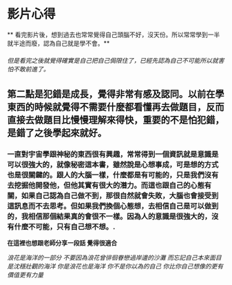 # 影片心得

** 看完影片後，想到過去也常常覺得自己頭腦不好，沒天份。所以常常學到一半就半途而廢，認為自己就是學不會。**
###### 但是看完之後就覺得確實是自己把自己侷限住了，已經先認為自己不可能所以就害怕不敢前進了。

## 第二點是犯錯是成長，覺得非常有感及認同。以前在學東西的時候就覺得不需要什麼都看懂再去做題目，反而直接去做題目比慢慢理解來得快，重要的不是怕犯錯，是錯了之後學起來就好。

### 一直對宇宙學跟神秘的東西很有興趣，常常得到一個資訊就是意識是可以很強大的，就像秘密這本書，雖然說是心想事成，可是想的方式也是很關鍵的。跟人的大腦一樣，什麼都是有可能的，只是我們沒有去挖掘他開發他，但他其實有很大的潛力。而這也跟自己的心態有關，如果自己認為自己做不到，那很自然就會失敗，大腦也會接受到這訊息而不去思考。但如果我們換個心態想，去相信自己是可以做到的，我相信那個結果真的會很不一樣。因為人的意識是很強大的，沒有什麼不可能，只有自己想不想。.


**在這裡也想跟老師分享一段話 覺得很適合**

*浪花是海洋的一部分*
*不要因為浪花曾徘徊眷戀過岸邊的沙灘*
*而忘記自己本來面目是沈穩壯觀的海洋*
*你是浪花也是海洋*
*你不是你以為的自己*
*你比你自己想像的更有價值更有力量*





